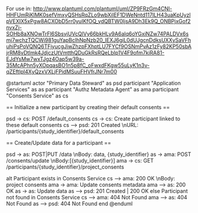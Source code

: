 For use in: http://www.plantuml.com/plantuml/uml/ZP9FRzGm4CNl-HHFUmRjKlMK0sefVmxyQSHsRqZLo9wbXiIEF1DWeNntd117ILH43uaKpUyzlpVEXIX5xPgw8ACXObD5rr0yuIKfOQ_ydQBTW0IjsA9Dh3Ek9Q_ONBPjxGof2nvxZj-SOHb8aXNOwTrFl6SbsvjUVcQlVy66bkHLy9A6alq6oYGxiNZw74PALDVx6smj7wchzTQCWi981guYapBclhNpNzb20_IEXJ6giL0dUJgcnDdksUXXySaVFhuhiPsPoVQNQ6TFjyucgJiwZhzpFXhptLU7FYCf9OSNmPvAz1zFy82KP50sbAjrRM8vDtlmk4JdjczUtVmtthQDuGkRsRQeLbIp1V4F9ofm7kiRA81-EJdYsMw7wxTJgz4Oap5w39a-35McAPhn5yXOpqasBO1n5p8fC_oFwxdFKgw55uLyK1n3v-qZEftlpl4XyQzxVXLjFPidMSuuFHVfrJNr7m00

@startuml
actor "Primary Data Steward" as psd
participant "Application Services" as as
participant "Authz Metadata Agent" as ama
participant "Consents Service" as cs

== Initialize a new participant by creating their default consents ==

psd -> cs: POST /default_consents
cs -> cs: Create participant linked to these default consents
cs --> psd: 201 Created \nURL: /participants/{study_identifier}/default_consents

== Create/Update data for a participant ==

psd -> as: POST|PUT /data \nBody: data, {study_identifier}
as -> ama: POST /consents/update \nBody:[{study_identifier}]
ama -> cs: GET /participants/{study_identifier}/project_consents

alt Participant exists in Consents Service
  cs --> ama: 200 OK \nBody: project consents
  ama -> ama: Update consents metadata
  ama --> as: 200 OK
  as -> as: Update data
  as --> psd: 201 Created | 200 OK
else Participant not found in Consents Service
  cs --> ama: 404 Not Found
  ama --> as: 404 Not Found
  as --> psd: 404 Not Found
end
@enduml
